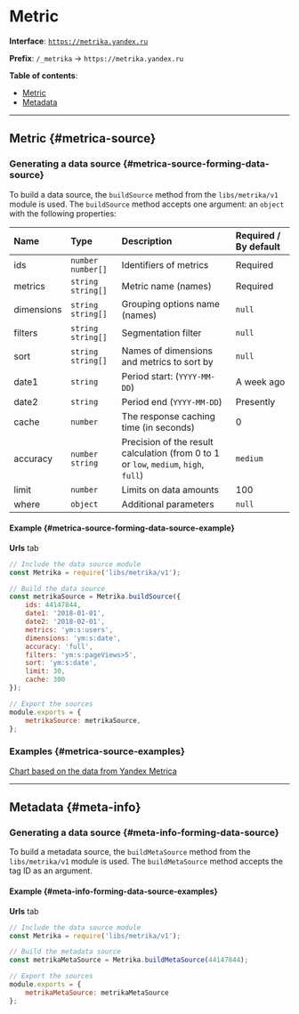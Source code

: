 
# Metric

**Interface**: [`https://metrika.yandex.ru`](https://metrika.yandex.ru)

**Prefix**: `/_metrika` -> `https://metrika.yandex.ru`

**Table of contents**:
* [Metric](#metrica-source)
* [Metadata](#meta-info)

---

## Metric {#metrica-source}

### Generating a data source {#metrica-source-forming-data-source}

To build a data source, the `buildSource` method from the `libs/metrika/v1` module is used.
The `buildSource` method accepts one argument: an `object` with the following properties:

| Name | Type | Description | Required / By default |
|:---|:---|:---|:---
| ids | `number` `number[]` | Identifiers of metrics | Required |
| metrics | `string` `string[]` | Metric name (names) | Required |
| dimensions | `string` `string[]` | Grouping options name (names) | `null` |
| filters | `string` `string[]` | Segmentation filter | `null` |
| sort | `string` `string[]` | Names of dimensions and metrics to sort by | `null` |
| date1 | `string` | Period start: (`YYYY-MM-DD`) | A week ago |
| date2 | `string` | Period end (`YYYY-MM-DD`) | Presently |
| cache | `number` | The response caching time (in seconds) | 0 |
| accuracy | `number` `string` | Precision of the result calculation (from 0 to 1 or `low`, `medium`, `high`, `full`) | `medium` |
| limit | `number` | Limits on data amounts | 100 |
| where | `object` | Additional parameters | `null` |

#### Example {#metrica-source-forming-data-source-example}

**Urls** tab
```js
// Include the data source module
const Metrika = require('libs/metrika/v1');

// Build the data source
const metrikaSource = Metrika.buildSource({
    ids: 44147844,
    date1: '2018-01-01',
    date2: '2018-02-01',
    metrics: 'ym:s:users',
    dimensions: 'ym:s:date',
    accuracy: 'full',
    filters: 'ym:s:pageViews>5',
    sort: 'ym:s:date',
    limit: 30,
    cache: 300
});

// Export the sources
module.exports = {
    metrikaSource: metrikaSource,
};
```

### Examples {#metrica-source-examples}

[Chart based on the data from Yandex Metrica](https://charts.yandex-team.ru/editor/Templates/simple-metrika)

---

## Metadata {#meta-info}

### Generating a data source {#meta-info-forming-data-source}

To build a metadata source, the `buildMetaSource` method from the `libs/metrika/v1` module is used.
The `buildMetaSource` method accepts the tag ID as an argument.

#### Example {#meta-info-forming-data-source-examples}

**Urls** tab
```js
// Include the data source module
const Metrika = require('libs/metrika/v1');

// Build the metadata source
const metrikaMetaSource = Metrika.buildMetaSource(44147844);

// Export the sources
module.exports = {
    metrikaMetaSource: metrikaMetaSource
};
```
